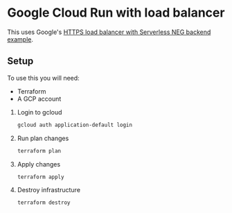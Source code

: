 # Google Cloud Run with load balancer

This uses Google's [HTTPS load balancer with Serverless NEG backend example](https://github.com/terraform-google-modules/terraform-google-lb-http/tree/master/examples/cloudrun).

## Setup

To use this you will need:
- Terraform
- A GCP account

1. Login to gcloud
   ```bash
   gcloud auth application-default login 
   ```
2. Run plan changes
   ```bash
   terraform plan
   ```
3. Apply changes
   ```bash
   terraform apply
   ```
4. Destroy infrastructure
   ```bash
   terraform destroy
   ```
